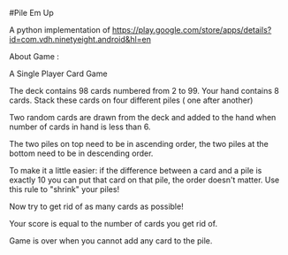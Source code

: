 #Pile Em Up

A python implementation of https://play.google.com/store/apps/details?id=com.vdh.ninetyeight.android&hl=en

About Game : 

A Single Player Card Game

The deck contains 98 cards numbered from 2 to 99. Your hand contains 8 cards. Stack these cards on four different piles ( one after another) 

Two random cards are drawn from the deck and added to the hand when number of cards in hand is less than 6.

The two piles on top need to be in ascending order, the two piles at the bottom need to be in descending order.

To make it a little easier: if the difference between a card and a pile is exactly 10 you can put that card on that pile, the order doesn't matter. Use this rule to "shrink" your piles!

Now try to get rid of as many cards as possible!

Your score is equal to the number of cards you get rid of. 

Game is over when you cannot add any card to the pile.


